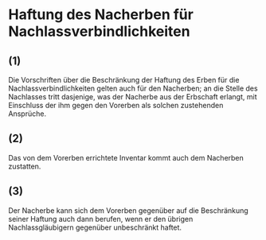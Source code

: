 # Haftung des Nacherben für Nachlassverbindlichkeiten



## (1)

 Die Vorschriften über die Beschränkung der Haftung des Erben für die Nachlassverbindlichkeiten gelten auch für den Nacherben; an die Stelle des Nachlasses tritt dasjenige, was der Nacherbe aus der Erbschaft erlangt, mit Einschluss der ihm gegen den Vorerben als solchen zustehenden Ansprüche.

## (2)

 Das von dem Vorerben errichtete Inventar kommt auch dem Nacherben zustatten.

## (3)

 Der Nacherbe kann sich dem Vorerben gegenüber auf die Beschränkung seiner Haftung auch dann berufen, wenn er den übrigen Nachlassgläubigern gegenüber unbeschränkt haftet. 

